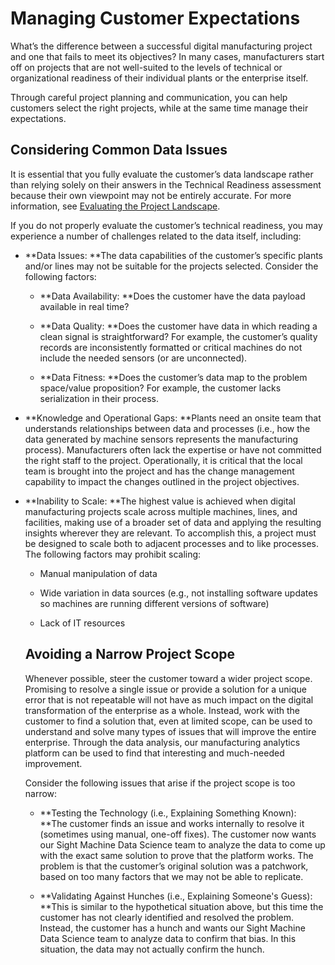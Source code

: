 # Managing Customer Expectations

What’s the difference between a successful digital manufacturing project and one that fails to meet its objectives? In many cases, manufacturers start off on projects that are not well-suited to the levels of technical or organizational readiness of their individual plants or the enterprise itself.

Through careful project planning and communication, you can help customers select the right projects, while at the same time manage their expectations.

## Considering Common Data Issues

It is essential that you fully evaluate the customer’s data landscape rather than relying solely on their answers in the Technical Readiness assessment because their own viewpoint may not be entirely accurate. For more information, see [Evaluating the Project Landscape](/evaluating-the-project-landscape.md).

If you do not properly evaluate the customer’s technical readiness, you may experience a number of challenges related to the data itself, including:

* **Data Issues: **The data capabilities of the customer’s specific plants and/or lines may not be suitable for the projects selected. Consider the following factors:

  * **Data Availability: **Does the customer have the data payload available in real time?

  * **Data Quality: **Does the customer have data in which reading a clean signal is straightforward? For example, the customer’s quality records are inconsistently formatted or critical machines do not include the needed sensors \(or are unconnected\).

  * **Data Fitness: **Does the customer’s data map to the problem space/value proposition? For example, the customer lacks serialization in their process.

* **Knowledge and Operational Gaps: **Plants need an onsite team that understands relationships between data and processes \(i.e., how the data generated by machine sensors represents the manufacturing process\). Manufacturers often lack the expertise or have not committed the right staff to the project. Operationally, it is critical that the local team is brought into the project and has the change management capability to impact the changes outlined in the project objectives.

* **Inability to Scale: **The highest value is achieved when digital manufacturing projects scale across multiple machines, lines, and facilities, making use of a broader set of data and applying the resulting insights wherever they are relevant. To accomplish this, a project must be designed to scale both to adjacent processes and to like processes. The following factors may prohibit scaling:

  * Manual manipulation of data

  * Wide variation in data sources \(e.g., not installing software updates so machines are running different versions of software\)

  * Lack of IT resources

  ## Avoiding a Narrow Project Scope

  Whenever possible, steer the customer toward a wider project scope. Promising to resolve a single issue or provide a solution for a unique error that is not repeatable will not have as much impact on the digital transformation of the enterprise as a whole. Instead, work with the customer to find a solution that, even at limited scope, can be used to understand and solve many types of issues that will improve the entire enterprise. Through the data analysis, our manufacturing analytics platform can be used to find that interesting and much-needed improvement.

  Consider the following issues that arise if the project scope is too narrow:

  * **Testing the Technology \(i.e., Explaining Something Known\): **The customer finds an issue and works internally to resolve it \(sometimes using manual, one-off fixes\). The customer now wants our Sight Machine Data Science team to analyze the data to come up with the exact same solution to prove that the platform works. The problem is that the customer’s original solution was a patchwork, based on too many factors that we may not be able to replicate.

  * **Validating Against Hunches \(i.e., Explaining Someone's Guess\): **This is similar to the hypothetical situation above, but this time the customer has not clearly identified and resolved the problem. Instead, the customer has a hunch and wants our Sight Machine Data Science team to analyze data to confirm that bias. In this situation, the data may not actually confirm the hunch.



